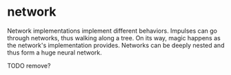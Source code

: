 # network
Network implementations implement different behaviors. Impulses can go through
networks, thus walking along a tree. On its way, magic happens as the network's
implementation provides. Networks can be deeply nested and thus form a huge
neural network.

TODO remove?
